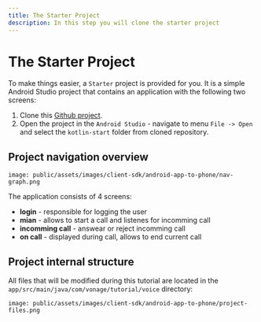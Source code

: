 ```yaml
---
title: The Starter Project
description: In this step you will clone the starter project
---
```


# The Starter Project

To make things easier, a `Starter` project is provided for you. It is a simple Android Studio project that contains an application with the following two screens:

1. Clone this [Github project](https://github.com/nexmo-community/client-sdk-android-tutorial-voice).
2. Open the project in the `Android Studio` - navigate to menu `File -> Open` and select the `kotlin-start` folder from cloned repository.

## Project navigation overview

```screenshot
image: public/assets/images/client-sdk/android-app-to-phone/nav-graph.png
```

The application consists of 4 screens: 

- **login** - responsible for logging the user
- **mian** - allows to start a call and listenes for incomming call
- **incomming call** - answear or reject incomming call
- **on call** - displayed during call, allows to end current call

## Project internal structure

All files that will be modified during this tutorial are located in the `app/src/main/java/com/vonage/tutorial/voice` directory:

```screenshot
image: public/assets/images/client-sdk/android-app-to-phone/project-files.png
```
